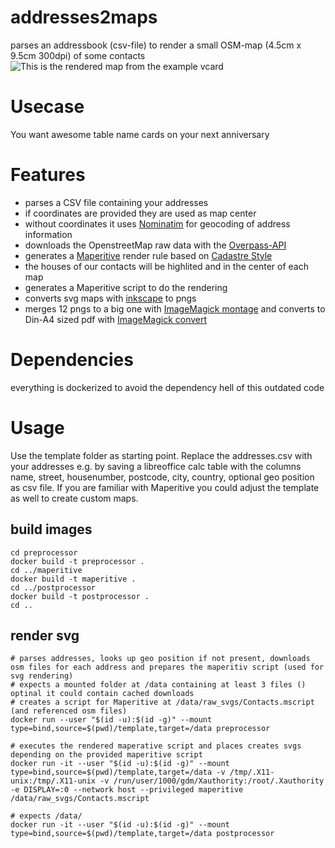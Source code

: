 addresses2maps
==========

parses an addressbook (csv-file) to render a small OSM-map (4.5cm x 9.5cm 300dpi) of some contacts
![This is the rendered map from the example vcard](https://raw.githubusercontent.com/kartenkarsten/vcard2maps/master/John.png "example map")

# Usecase
You want awesome table name cards on your next anniversary

# Features
- parses a CSV file containing your addresses
- if coordinates are provided they are used as map center
- without coordinates it uses [Nominatim](http://wiki.openstreetmap.org/wiki/Nominatim) for geocoding of address information
- downloads the OpenstreetMap raw data with the [Overpass-API](http://wiki.openstreetmap.org/wiki/Overpass_API)
- generates a [Maperitive](http://maperitive.net/) render rule based on [Cadastre Style](http://wiki.openstreetmap.org/wiki/User:Nakaner/Cadastre_Style)
- the houses of our contacts will be highlited and in the center of each map
- generates a Maperitive script to do the rendering
- converts svg maps with [inkscape](http://www.inkscape.org/de/) to pngs
- merges 12 pngs to a big one with [ImageMagick montage](http://www.imagemagick.org/script/montage.php) and converts to Din-A4 sized pdf with [ImageMagick convert](http://www.imagemagick.org/script/convert.php) 

# Dependencies
everything is dockerized to avoid the dependency hell of this outdated code

# Usage

Use the template folder as starting point.
Replace the addresses.csv with your addresses e.g. by saving a libreoffice calc table with the columns name, street, housenumber, postcode, city, country, optional geo position as csv file.
If you are familiar with Maperitive you could adjust the template as well to create custom maps.

## build images

```
cd preprocessor
docker build -t preprocessor .
cd ../maperitive
docker build -t maperitive .
cd ../postprocessor
docker build -t postprocessor .
cd ..
```

## render svg

```
# parses addresses, looks up geo position if not present, downloads osm files for each address and prepares the maperitiv script (used for svg rendering)
# expects a mounted folder at /data containing at least 3 files () optinal it could contain cached downloads
# creates a script for Maperitive at /data/raw_svgs/Contacts.mscript (and referenced osm files)
docker run --user "$(id -u):$(id -g)" --mount type=bind,source=$(pwd)/template,target=/data preprocessor

# executes the rendered maperative script and places creates svgs depending on the provided maperitive script
docker run -it --user "$(id -u):$(id -g)" --mount type=bind,source=$(pwd)/template,target=/data -v /tmp/.X11-unix:/tmp/.X11-unix -v /run/user/1000/gdm/Xauthority:/root/.Xauthority -e DISPLAY=:0 --network host --privileged maperitive /data/raw_svgs/Contacts.mscript

# expects /data/
docker run -it --user "$(id -u):$(id -g)" --mount type=bind,source=$(pwd)/template,target=/data postprocessor
```
